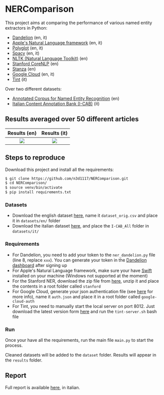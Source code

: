 # NERComparison
This project aims at comparing the performance of various named entity extractors in Python:
* [Dandelion](https://dandelion.eu) (en, it)
* [Apple's Natural Language framework](https://developer.apple.com/documentation/naturallanguage) (en, it)
* [Polyglot](https://polyglot.readthedocs.io/en/latest/) (en, it)
* [Spacy](https://spacy.io/) (en, it)
* [NLTK (Natural Language Toolkit)](http://www.nltk.org/book/ch07.html) (en)
* [Stanford CoreNLP](https://nlp.stanford.edu/software/CRF-NER.shtml#Download) (en)
* [Stanza](https://stanfordnlp.github.io/stanza/ner.html#accessing-named-entities-for-sentence-and-document) (en)
* [Google Cloud](https://cloud.google.com/natural-language/docs/analyzing-entities#language-entities-string-python) (en, it)
* [Tint](http://tint.fbk.eu/download.html) (it)

Over two different datasets:
* [Annotated Corpus for Named Entity Recognition](https://www.kaggle.com/abhinavwalia95/entity-annotated-corpus?select=ner_dataset.csv) (en)
* [Italian Content Annotation Bank (I-CAB)](https://ontotext.fbk.eu/i-cab/download-icab.html) (it)

## Results averaged over 50 different articles
Results (en)             |  Results (it)
:-------------------------:|:-------------------------:
![](https://user-images.githubusercontent.com/11541888/91637891-e540f200-ea0b-11ea-83aa-791b5fd9fbc5.png)  |  ![](https://user-images.githubusercontent.com/11541888/91637894-e83be280-ea0b-11ea-997a-b2fea4ade46a.png)

## Steps to reproduce
Download this project and install all the requirements:
```bash
$ git clone https://github.com/n3d1117/NERComparison.git
$ cd NERComparison/
$ source venv/bin/activate
$ pip install requirements.txt
```

### Datasets
* Download the english dataset [here](https://www.kaggle.com/abhinavwalia95/entity-annotated-corpus?select=ner_dataset.csv), name it `dataset_orig.csv` and place it in `datasets/en/` folder
* Download the italian dataset [here](https://ontotext.fbk.eu/i-cab/download-icab.html), and place the `I-CAB_All` folder in `datasets/it/`

### Requirements
* For Dandelion, you need to add your token to the `ner_dandelion.py` file (line 8, replace `xxx`). You can generate your token in the [Dandelion dashboard](https://dandelion.eu/profile/dashboard/) after signing up
* For Apple's Natural Language framework, make sure your have [Swift](https://swift.org) installed on your machine (Windows not supported at the moment)
* For the Stanford NER, download the zip file from [here](https://nlp.stanford.edu/software/CRF-NER.html#Download), unzip it and place the contents in a root folder called `stanford`
* For Google Cloud, generate your json authentication file (see [here](https://cloud.google.com/docs/authentication/getting-started) for more info), name it `auth.json` and place it in a root folder called `google-cloud-auth`
* For Tint, you need to manually start the local server on port 8012. Just download the latest version form [here](https://tint.fbk.eu/download.html) and run the `tint-server.sh` bash file

### Run
Once your have all the requirements, run the main file `main.py` to start the process.

Cleaned datasets will be added to the `dataset` folder. Results will appear in the `results` folder.

## Report
Full report is available [here](/report/relazione.pdf), in italian.